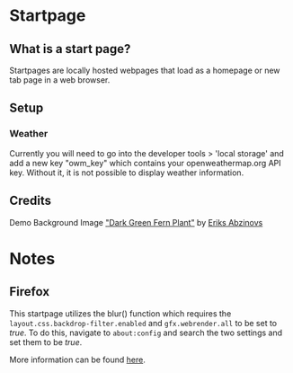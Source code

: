 # Startpage

## What is a start page?
Startpages are locally hosted webpages that load as a homepage or new tab page in a web browser.

## Setup
### Weather
Currently you will need to go into the developer tools > 'local storage' and add a new key "owm_key" which contains your openweathermap.org API key. Without it, it is not possible to display weather information.

## Credits
Demo Background Image ["Dark Green Fern Plant"](https://www.pexels.com/photo/dark-green-fern-plant-3145239/) by [Eriks Abzinovs](https://www.pexels.com/@pixworthmedia)

# Notes

## Firefox
This startpage utilizes the blur() function which requires the ```layout.css.backdrop-filter.enabled``` and ```gfx.webrender.all``` to be set to *true*. To do this, navigate to ```about:config``` and search the two settings and set them to be *true*.

More information can be found [here](https://developer.mozilla.org/en-US/docs/Web/CSS/backdrop-filter).
